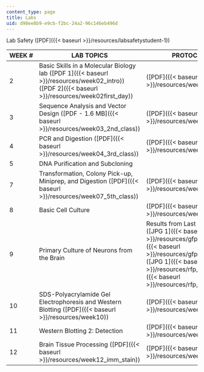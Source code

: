 ```yaml
---
content_type: page
title: Labs
uid: d98ee8b9-e9cb-f2bc-24a2-96c146eb496d
---
```


Lab Safety ([PDF]({{< baseurl >}}/resources/labsafetystudent-1))

| WEEK # | LAB TOPICS | PROTOCOLS |
| --- | --- | --- |
| 2 | Basic Skills in a Molecular Biology lab ([PDF 1]({{< baseurl >}}/resources/week02_intro)) ([PDF 2]({{< baseurl >}}/resources/week02first_day)) | ([PDF]({{< baseurl >}}/resources/week02_lab01)) |
| 3 | Sequence Analysis and Vector Design ([PDF - 1.6 MB]({{< baseurl >}}/resources/week03_2nd_class)) | ([PDF]({{< baseurl >}}/resources/week03_lab02)) |
| 4 | PCR and Digestion ([PDF]({{< baseurl >}}/resources/week04_3rd_class)) | ([PDF]({{< baseurl >}}/resources/week04_lab03)) |
| 5 | DNA Purification and Subcloning | &nbsp; |
| 7 | Transformation, Colony Pick-up, Miniprep, and Digestion ([PDF]({{< baseurl >}}/resources/week07_5th_class)) | ([PDF]({{< baseurl >}}/resources/week07_lab05)) |
| 8 | Basic Cell Culture | ([PDF]({{< baseurl >}}/resources/week08_lab06)) |
| 9 | Primary Culture of Neurons from the Brain | Results from Last Session: GFP ([JPG 1]({{< baseurl >}}/resources/gfp_1)) ([JPG 2]({{< baseurl >}}/resources/gfp_2)), RFP ([JPG 1]({{< baseurl >}}/resources/rfp_1)) ([JPG 2]({{< baseurl >}}/resources/rfp_2)) |
| 10 | SDS-Polyacrylamide Gel Electrophoresis and Western Blotting ([PDF]({{< baseurl >}}/resources/week10)) | ([PDF]({{< baseurl >}}/resources/week10_lab08)) |
| 11 | Western Blotting 2: Detection | ([PDF]({{< baseurl >}}/resources/week11_lab09)) |
| 12 | Brain Tissue Processing ([PDF]({{< baseurl >}}/resources/week12_imm_stain)) | ([PDF]({{< baseurl >}}/resources/week12_lab10))
